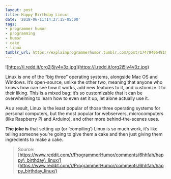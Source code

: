 ```yaml
---
layout: post
title: Happy Birthday Linux!
date: '2018-06-11T14:27:15-05:00'
tags:
- programmer humor
- programming
- humor
- cake
- linux
tumblr_url: https://explainprogrammerhumor.tumblr.com/post/174794064810/happy-birthday-linux
---
```

![https://i.redd.it/org2j5jv4v3z.jpg](https://i.redd.it/org2j5jv4v3z.jpg)

Linux is one of the “big three” operating systems, alongside Mac OS and Windows. It’s open-source, unlike the other two, meaning that anyone who knows how can see how it works, add new features to it, and customize it to their liking. This is a mixed bag: it’s so customizable that it can be overwhelming to learn how to even set it up, let alone actually use it.

As a result, Linux is the least popular of those three operating systems for personal computers, but the most popular for webservers, microcomputers (like Raspberry Pi and Arduino), and other more behind-the-scenes uses.

**The joke is** that setting up (or ‘compiling’) Linux is so much work, it’s like telling someone you’re going to give them a cake and then just giving them ingredients to make a cake.

> Source: [https://www.reddit.com/r/ProgrammerHumor/comments/6hhfah/happy\_birthday\_linux/](https://www.reddit.com/r/ProgrammerHumor/comments/6hhfah/happy_birthday_linux/)

